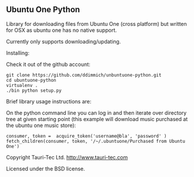 Ubuntu One Python
-----------------

Library for downloading files from Ubuntu One (cross platform) but written for OSX as ubuntu one has no native support.

Currently only supports downloading/updating.

Installing:

Check it out of the github account:

```
git clone https://github.com/ddimmich/unbuntuone-python.git
cd ubuntuone-python
virtualenv .
./bin python setup.py
```

Brief library usage instructions are:

On the python command line you can log in and then iterate over directory tree at given starting point (this 
example will download music purchased at the ubuntu one music store):

```
consumer, token =  acquire_token('username@bla', 'password' )
fetch_children(consumer, token, '/~/.ubuntuone/Purchased from Ubuntu One')
```


Copyright Tauri-Tec Ltd. http://www.tauri-tec.com 

Licensed under the BSD license.
